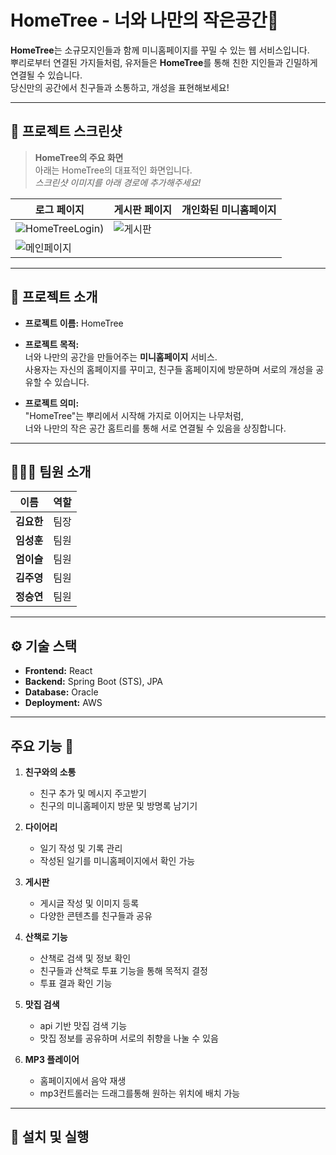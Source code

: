 # HomeTree - 너와 나만의 작은공간🌳

**HomeTree**는 소규모지인들과 함께 미니홈페이지를 꾸밀 수 있는 웹 서비스입니다.  
뿌리로부터 연결된 가지들처럼, 유저들은 **HomeTree**를 통해 친한 지인들과 긴밀하게 연결될 수 있습니다.  
당신만의 공간에서 친구들과 소통하고, 개성을 표현해보세요!

---

## 📸 프로젝트 스크린샷

> **HomeTree의 주요 화면**  
> 아래는 HomeTree의 대표적인 화면입니다.  
> *스크린샷 이미지를 아래 경로에 추가해주세요!*
> 


| 로그 페이지                 | 게시판 페이지          | 개인화된 미니홈페이지 |
| -------------------------- | ------------------------- | --------------------- |
| ![HomeTreeLogin](https://github.com/user-attachments/assets/366b38f1-e693-41e5-bc04-8484bf69b934)) | ![게시판](https://github.com/user-attachments/assets/50ca7000-7fc5-420c-b9a3-5e8c5564495e)
 | ![메인페이지](https://github.com/user-attachments/assets/dabf8888-86b6-4307-bbb0-bb59f400c9dd) |

---

## 🔗 프로젝트 소개

- **프로젝트 이름:** HomeTree
- **프로젝트 목적:**  
  너와 나만의 공간을 만들어주는 **미니홈페이지** 서비스.  
  사용자는 자신의 홈페이지를 꾸미고, 친구들 홈페이지에 방문하며 서로의 개성을 공유할 수 있습니다.
  
- **프로젝트 의미:**  
  "HomeTree"는 뿌리에서 시작해 가지로 이어지는 나무처럼,  
  너와 나만의 작은 공간 홈트리를 통해 서로 연결될 수 있음을 상징합니다.

---

## 🧑‍🤝‍🧑 팀원 소개

| 이름         | 역할       |
| ------------ | ---------- |
| **김요한**   | 팀장       |
| **임성훈**   | 팀원       |
| **엄이슬**   | 팀원       |
| **김주영**   | 팀원       |
| **정승연**   | 팀원       |

---

## ⚙️ 기술 스택

- **Frontend:** React  
- **Backend:** Spring Boot (STS), JPA  
- **Database:** Oracle  
- **Deployment:** AWS

---

## 주요 기능 🌟

1. **친구와의 소통**
   - 친구 추가 및 메시지 주고받기
   - 친구의 미니홈페이지 방문 및 방명록 남기기

2. **다이어리**
   - 일기 작성 및 기록 관리
   - 작성된 일기를 미니홈페이지에서 확인 가능

3. **게시판**
   - 게시글 작성 및 이미지 등록
   - 다양한 콘텐츠를 친구들과 공유

4. **산책로 기능**
   - 산책로 검색 및 정보 확인
   - 친구들과 산책로 투표 기능을 통해 목적지 결정
   - 투표 결과 확인 기능

5. **맛집 검색**
   - api 기반 맛집 검색 기능
   - 맛집 정보를 공유하며 서로의 취향을 나눌 수 있음

6. **MP3 플레이어**
   - 홈페이지에서 음악 재생
   - mp3컨트롤러는 드래그를통해 원하는 위치에 배치 가능

---

## 🚀 설치 및 실행






